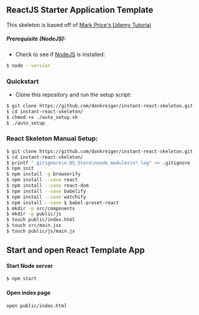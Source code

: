 ## ReactJS Starter Application Template
This skeleton is based off of [Mark Price's Udemy Tutorial](https://www.udemy.com/react-flux/learn)



##### Prerequisite (NodeJS):
- Check to see if <a href="https://nodejs.org/">NodeJS</a> is installed:
```bash
$ node --version
```




### Quickstart
- Clone this repository and run the setup script:
```bash
$ git clone https://github.com/dankreiger/instant-react-skeleton.git
$ cd instant-react-skeleton/
$ chmod +x ./auto_setup.sh
$ ./auto_setup
```

### React Skeleton Manual Setup:
  ```bash
  $ git clone https://github.com/dankreiger/instant-react-skeleton.git
  $ cd instant-react-skeleton/
  $ printf ".gitignore\n.DS_Store\nnode_modules\n*.log" >> .gitignore
  $ npm init
  $ npm install -g browserify
  $ npm install --save react
  $ npm install --save react-dom
  $ npm install --save babelify
  $ npm install --save watchify
  $ npm install --save $ babel-preset-react
  $ mkdir -p src/components
  $ mkdir -p public/js
  $ touch public/index.html
  $ touch src/main.jsx
  $ touch public/js/main.js
  ```



## Start and open React Template App

#### Start Node server
  ```bash
  $ npm start
  ```

#### Open index page
  ```bash
  open public/index.html
  ```
